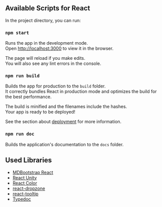 ## Available Scripts for React

In the project directory, you can run:

### `npm start`

Runs the app in the development mode.<br />
Open [http://localhost:3000](http://localhost:3000) to view it in the browser.

The page will reload if you make edits.<br />
You will also see any lint errors in the console.

### `npm run build`

Builds the app for production to the `build` folder.<br />
It correctly bundles React in production mode and optimizes the build for the best performance.

The build is minified and the filenames include the hashes.<br />
Your app is ready to be deployed!

See the section about [deployment](https://facebook.github.io/create-react-app/docs/deployment) for more information.

### `npm run doc`

Builds the application's documentation to the `docs` folder.

## Used Libraries

- [MDBootstrap React](https://mdbootstrap.com/docs/react/)
- [React Unity](https://www.npmjs.com/package/react-unity-webgl)
- [React Color](https://casesandberg.github.io/react-color/)
- [react-dropzone](https://github.com/react-dropzone/react-dropzone)
- [react-tooltip](https://www.npmjs.com/package/react-tooltip)
- [Typedoc](https://typedoc.org/)